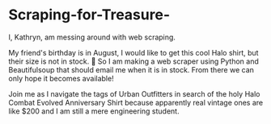 # Scraping-for-Treasure-
I, Kathryn, am messing around with web scraping. 

My friend's birthday is in August, I would like to get this cool Halo shirt, but their size is not in stock. 🥲 So I am making a web scraper using Python and Beautifulsoup that should email me when it is in stock. From there we can only hope it becomes available!

Join me as I navigate the tags of Urban Outfitters in search of the holy Halo Combat Evolved Anniversary Shirt because apparently real vintage ones are like $200 and I am still a mere engineering student. 
